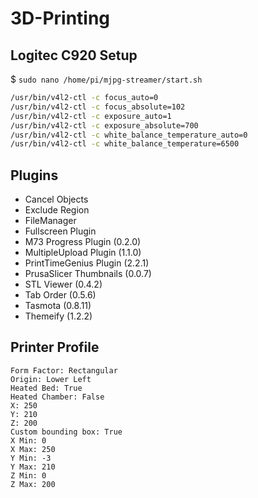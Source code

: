 # 3D-Printing

## Logitec C920 Setup

$ `sudo nano /home/pi/mjpg-streamer/start.sh`

```bash
/usr/bin/v4l2-ctl -c focus_auto=0
/usr/bin/v4l2-ctl -c focus_absolute=102
/usr/bin/v4l2-ctl -c exposure_auto=1
/usr/bin/v4l2-ctl -c exposure_absolute=700
/usr/bin/v4l2-ctl -c white_balance_temperature_auto=0
/usr/bin/v4l2-ctl -c white_balance_temperature=6500
```

## Plugins

- Cancel Objects
- Exclude Region
- FileManager
- Fullscreen Plugin
- M73 Progress Plugin (0.2.0)
- MultipleUpload Plugin (1.1.0)
- PrintTimeGenius Plugin (2.2.1)
- PrusaSlicer Thumbnails (0.0.7)
- STL Viewer (0.4.2)
- Tab Order (0.5.6)
- Tasmota (0.8.11)
- Themeify (1.2.2)

## Printer Profile

```
Form Factor: Rectangular
Origin: Lower Left
Heated Bed: True
Heated Chamber: False
X: 250
Y: 210
Z: 200
Custom bounding box: True
X Min: 0
X Max: 250
Y Min: -3
Y Max: 210
Z Min: 0
Z Max: 200
```
